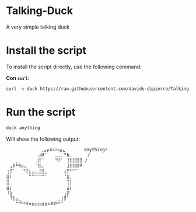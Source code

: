 # Talking-Duck
A very simple talking duck

# Install the script

To install the script directly, use the following command:

**Con `curl`:**

```sh
curl -o duck https://raw.githubusercontent.com/davide-dipierro/Talking-Duck/main/duck && chmod +x duck && sudo mv duck /bin
```

# Run the script

```sh
duck anything
```
Will show the following output:
```sh
             ⢀⣤⡶⠿⠿⠷⣶⣄⠀⠀⠀⠀⠀ anything!
⠀⠀⠀⠀⠀⠀⠀⠀⠀⠀⣰⡿⠁⠀⠀⢀⣀⡀⠙⣷⡀⠀⠀⠀  /
⠀⠀⠀⡀⠀⠀⠀⠀⠀⢠⣿⠁⠀⠀⠀⠘⠿⠃⠀⢸⣿⣿⣿⣿ / 
⠀⣠⡿⠛⢷⣦⡀⠀⠀⠈⣿⡄⠀⠀⠀⠀⠀⠀⠀⣸⣿⣿⣿⠟
⢰⡿⠁⠀⠀⠙⢿⣦⣤⣤⣼⣿⣄⠀⠀⠀⠀⠀⢴⡟⠛⠋⠁⠀
⣿⠇⠀⠀⠀⠀⠀⠉⠉⠉⠉⠉⠁⠀⠀⠀⠀⠀⠈⣿⡀⠀⠀⠀
⣿⠀⠀⠀⠀⠀⠀⠀⠀⠀⠀⠀⠀⠀⠀⠀⠀⠀⠀⢹⡇⠀⠀⠀
⣿⡆⠀⠀⠀⠀⠀⠀⠀⠀⠀⠀⠀⠀⠀⠀⠀⠀⠀⣼⡇⠀⠀⠀
⠸⣷⠀⠀⠀⠀⠀⠀⠀⠀⠀⠀⠀⠀⠀⠀⠀⠀⢠⡿⠀⠀⠀⠀
⠀⠹⣷⣤⣀⠀⠀⠀⠀⠀⠀⠀⠀⠀⠀⠀⣀⣰⡿⠁⠀⠀⠀⠀
⠀⠀⠀⠉⠙⠛⠿⠶⣶⣶⣶⣶⣶⠶⠿⠟⠛⠉⠀⠀
```


